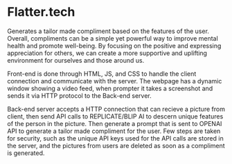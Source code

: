 # Flatter.tech 
Generates a tailor made compliment based on the features of the user. Overall, compliments can be a simple yet powerful way to improve mental health and promote well-being. By focusing on the positive and expressing appreciation for others, we can create a more supportive and uplifting environment for ourselves and those around us.

Front-end is done through HTML, JS, and CSS to handle the client connection and communicate with the server. The webpage has a dynamic window showing a video feed, when prompter it takes a screenshot and sends it via HTTP protocol to the Back-end server.

Back-end server accepts a HTTP connection that can recieve a picture from client, then send API calls to REPLICATE/BLIP AI to descern unique features of the person in the picture. Then generate a prompt that is sent to OPENAI API to generate a tailor made compliment for the user. Few steps are taken for security, such as the unique API keys used for the API calls are stored in the server, and the pictures from users are deleted as soon as a compliment is generated. 
